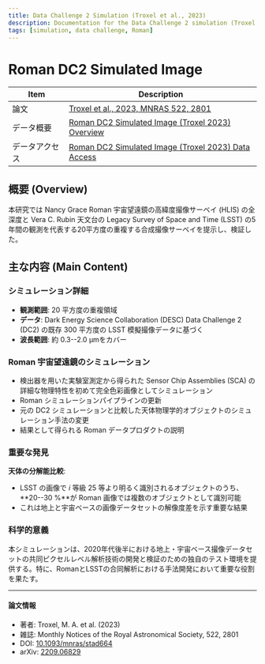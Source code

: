```yaml
---
title: Data Challenge 2 Simulation (Troxel et al., 2023)
description: Documentation for the Data Challenge 2 simulation (Troxel et al., 2023)
tags: [simulation, data challenge, Roman]
---
```


# Roman DC2 Simulated Image

|Item|Description|
|---|---|
|論文|[Troxel et al., 2023, MNRAS 522, 2801][Troxel]|
|データ概要|[Roman DC2 Simulated Image (Troxel 2023) Overview][IPAC]|
|データアクセス|[Roman DC2 Simulated Image (Troxel 2023) Data Access][access]|

[Troxel]: https://ui.adsabs.harvard.edu/abs/2023MNRAS.522.2801T/abstract
[IPAC]: https://irsa.ipac.caltech.edu/data/theory/Roman/Troxel2023/overview.html
[access]: https://irsa.ipac.caltech.edu/data/theory/Roman/Troxel2023/index.html

## 概要 (Overview)

本研究では Nancy Grace Roman 宇宙望遠鏡の高緯度撮像サーベイ (HLIS) の全深度と Vera C. Rubin 天文台の Legacy Survey of Space and Time (LSST) の5年間の観測を代表する20平方度の重複する合成撮像サーベイを提示し、検証した。

## 主な内容 (Main Content)

### シミュレーション詳細
- **観測範囲**: 20 平方度の重複領域
- **データ**: Dark Energy Science Collaboration (DESC) Data Challenge 2 (DC2) の既存 300 平方度の LSST 模擬撮像データに基づく
- **波長範囲**: 約 0.3--2.0 &mu;mをカバー

### Roman 宇宙望遠鏡のシミュレーション
- 検出器を用いた実験室測定から得られた Sensor Chip Assemblies (SCA) の詳細な物理特性を初めて完全色彩画像としてシミュレーション
- Roman シミュレーションパイプラインの更新
- 元の DC2 シミュレーションと比較した天体物理学的オブジェクトのシミュレーション手法の変更
- 結果として得られる Roman データプロダクトの説明

### 重要な発見
**天体の分解能比較**:
- LSST の画像で $i$ 等級 25 等より明るく識別されるオブジェクトのうち、**20--30 %**が Roman 画像では複数のオブジェクトとして識別可能
- これは地上と宇宙ベースの画像データセットの解像度差を示す重要な結果

### 科学的意義
本シミュレーションは、2020年代後半における地上・宇宙ベース撮像データセットの共同ピクセルレベル解析技術の開発と検証のための独自のテスト環境を提供する。特に、RomanとLSSTの合同解析における手法開発において重要な役割を果たす。

---

#### 論文情報

- 著者: Troxel, M. A. et al. (2023)
- 雑誌: Monthly Notices of the Royal Astronomical Society, 522, 2801
- DOI: [10.1093/mnras/stad664](https://doi.org/10.1093/mnras/stad664)
- arXiv: [2209.06829](https://arxiv.org/abs/2209.06829)
